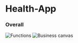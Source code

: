 # Health-App

### Overall
![Functions](https://ftp.bmp.ovh/imgs/2021/03/df5f17cfecef8005.jpg)
![Business canvas](https://ftp.bmp.ovh/imgs/2021/03/47a4d92a9fe9340d.jpg)



